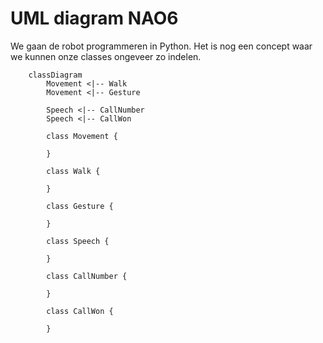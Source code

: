 # UML diagram NAO6

We gaan de robot programmeren in Python. Het is nog een concept waar we kunnen onze classes ongeveer zo indelen.

```mermaid
    classDiagram
        Movement <|-- Walk
        Movement <|-- Gesture

        Speech <|-- CallNumber
        Speech <|-- CallWon

        class Movement {
            
        }

        class Walk {

        }

        class Gesture {

        }

        class Speech {

        }

        class CallNumber {

        }

        class CallWon {

        }
```
